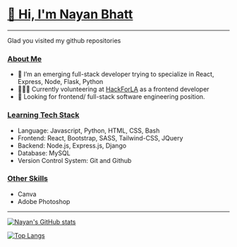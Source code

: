 <h1><a href="https://github.com/freaky4wrld#-hi-im--nayan-bhatt" >👋 Hi, I'm Nayan Bhatt<a></h1>
<hr>
Glad you visited my github repositories

<h3><a href="https://github.com/freaky4wrld#about-me" >About Me</a></h3>

- 🌱 I’m an emerging full-stack developer trying to specialize in React, Express, Node, Flask, Python
- 👩🏻‍💻 Currently volunteering at [HackForLA](https://www.hackforla.org) as a frontend developer
- 🚀 Looking for frontend/ full-stack software engineering position.

 <h3><a href="https://github.com/freaky4wrld#tech-stack" >Learning Tech Stack</a></h3>

 - Language: Javascript, Python, HTML, CSS, Bash
 - Frontend: React, Bootstrap, SASS, Tailwind-CSS, JQuery
 - Backend: Node.js, Express.js, Django
 - Database: MySQL
 - Version Control System: Git and Github

<h3><a href="https://github.com/freaky4wrld#other-skills" >Other Skills</a></h3>

- Canva
- Adobe Photoshop

<hr>

[![Nayan's GitHub stats](https://github-readme-stats.vercel.app/api?username=freaky4wrld&show_icons=true&theme=transparent&hide_rank=true)](https://github.com/anuraghazra/github-readme-stats)

[![Top Langs](https://github-readme-stats.vercel.app/api/top-langs/?username=freaky4wrld&layout=donut&theme=transparent)](https://github.com/anuraghazra/github-readme-stats)
